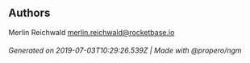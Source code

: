 ## Authors

Merlin Reichwald <merlin.reichwald@rocketbase.io>

###### Generated on 2019-07-03T10:29:26.539Z | Made with @propero/ngm